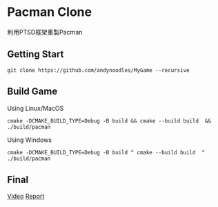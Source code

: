 # Pacman Clone
利用PTSD框架重製Pacman


## Getting Start
```
git clone https://github.com/andynoodles/MyGame --recursive
```

## Build Game
Using Linux/MacOS
```
cmake -DCMAKE_BUILD_TYPE=Debug -B build && cmake --build build  && ./build/pacman
```
Using Windows
```
cmake -DCMAKE_BUILD_TYPE=Debug -B build ^ cmake --build build  ^ ./build/pacman
```
## Final

[Video](https://drive.google.com/file/d/1ewmeeTJDQ6CmqO4AfkSdTUK3Ckl6wSQm/view?usp=sharing)
[Report](https://drive.google.com/file/d/1JN6xUezAYm4XA7u94xWzpUjpeHiNk0bL/view?usp=drive_link)
